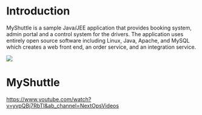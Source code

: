 # Introduction

MyShuttle is a sample Java/JEE application that provides booking system, admin portal and a control system for the drivers. The application uses entirely open source software including Linux, Java, Apache, and MySQL which creates a web front end, an order service, and an integration service.

![](https://vstsdemodata.visualstudio.com/aa2f337f-2dbf-4700-88e5-bf4f57f49cc6/_api/_versioncontrol/itemContent?repositoryId=14c9c1ce-2de9-4198-a252-3caca0305407&path=%2F1.png&version=GBmaster&contentOnly=true&__v=5)

# MyShuttle
https://www.youtube.com/watch?v=yvpQBj7RbTI&ab_channel=NextOpsVideos
